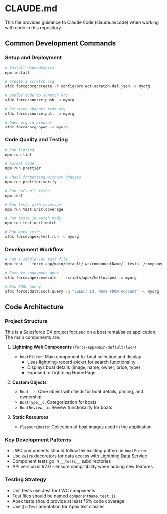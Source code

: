 # CLAUDE.md

This file provides guidance to Claude Code (claude.ai/code) when working with code in this repository.

## Common Development Commands

### Setup and Deployment

```bash
# Install dependencies
npm install

# Create a scratch org
sfdx force:org:create -f config/project-scratch-def.json -a myorg

# Deploy code to scratch org
sfdx force:source:push -u myorg

# Retrieve changes from org
sfdx force:source:pull -u myorg

# Open org in browser
sfdx force:org:open -u myorg
```

### Code Quality and Testing

```bash
# Run linting
npm run lint

# Format code
npm run prettier

# Check formatting without changes
npm run prettier:verify

# Run LWC unit tests
npm test

# Run tests with coverage
npm run test:unit:coverage

# Run tests in watch mode
npm run test:unit:watch

# Run Apex tests
sfdx force:apex:test:run -u myorg
```

### Development Workflow

```bash
# Run a single LWC test file
npm test -- force-app/main/default/lwc/componentName/__tests__/componentName.test.js

# Execute anonymous Apex
sfdx force:apex:execute -f scripts/apex/hello.apex -u myorg

# Run SOQL query
sfdx force:data:soql:query -q "SELECT Id, Name FROM Account" -u myorg
```

## Code Architecture

### Project Structure

This is a Salesforce DX project focused on a boat rental/sales application. The main components are:

1. **Lightning Web Components** (`force-app/main/default/lwc/`)

   - `boatPicker`: Main component for boat selection and display
     - Uses lightning-record-picker for search functionality
     - Displays boat details (image, name, owner, price, type)
     - Exposed to Lightning Home Page

2. **Custom Objects**

   - `Boat__c`: Core object with fields for boat details, pricing, and ownership
   - `BoatType__c`: Categorization for boats
   - `BoatReview__c`: Review functionality for boats

3. **Static Resources**
   - `PleasureBoats`: Collection of boat images used in the application

### Key Development Patterns

- LWC components should follow the existing pattern in `boatPicker`
- Use `@wire` decorators for data access with Lightning Data Service
- Component tests go in `__tests__` subdirectories
- API version is 62.0 - ensure compatibility when adding new features

### Testing Strategy

- Unit tests use Jest for LWC components
- Test files should be named `componentName.test.js`
- Apex tests should provide at least 75% code coverage
- Use `@isTest` annotation for Apex test classes
